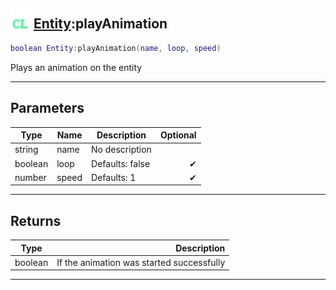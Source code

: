 ## <img src="../../.gitbook/assets/client.png" width="32" height="32" /> [Entity](../entity/README.md):playAnimation

```lua
boolean Entity:playAnimation(name, loop, speed)
```

Plays an animation on the entity<br>

-----------------
## Parameters

| Type   | Name | Description | Optional |
| ------ | ---- | ----------- | -------: |
| string | name | No description |  |
| boolean | loop | Defaults: false | ✔ |
| number | speed | Defaults: 1 | ✔ |

-----------------
## Returns

| Type   | Description |
| ------ | ----------: |
| boolean | If the animation was started successfully |


--------